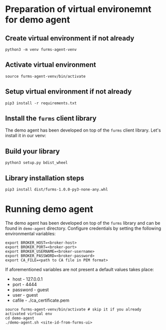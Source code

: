 # Preparation of virtual environemnt for demo agent

## Create virtual environment if not already
```
python3 -m venv furms-agent-venv
```

## Activate virtual environment
```
source furms-agent-venv/bin/activate
```

## Setup virtual environment if not already
```
pip3 install -r requirements.txt
```

## Install the `furms` client library
The demo agent has been developed on top of the `furms` client library.
Let's install it in our venv:
## Build your library
```
python3 setup.py bdist_wheel
```

## Library installation steps
```
pip3 install dist/furms-1.0.0-py3-none-any.whl
```


# Running demo agent
The demo agent has been developed on top of the `furms` library and can be found in `demo-agent` directory.
Configure credentials by setting the following environmental variables:
```
export BROKER_HOST=<broker-host>
export BROKER_PORT=<broker-port>
export BROKER_USERNAME=<broker-username>
export BROKER_PASSWORD=<broker-password>
export CA_FILE=<path to CA file in PEM format>
```
If aforementioned variables are not present a default values takes place:
* host - 127.0.0.1
* port - 4444
* password - guest
* user - guest
* cafile - ./ca_certificate.pem
```
source furms-agent-venv/bin/activate # skip it if you already activated virtual env
cd demo-agent
./demo-agent.sh <site-id-from-furms-ui>
```

